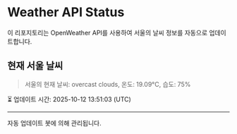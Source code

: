
# Weather API Status

이 리포지토리는 OpenWeather API를 사용하여 서울의 날씨 정보를 자동으로 업데이트합니다.

## 현재 서울 날씨
> 서울의 현재 날씨: overcast clouds, 온도: 19.09°C, 습도: 75%

⏳ 업데이트 시간: 2025-10-12 13:51:03 (UTC)

---
자동 업데이트 봇에 의해 관리됩니다.
